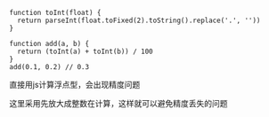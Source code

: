 ```
function toInt(float) {
  return parseInt(float.toFixed(2).toString().replace('.', ''))
}

function add(a, b) {
  return (toInt(a) + toInt(b)) / 100
}
add(0.1, 0.2) // 0.3
```


直接用js计算浮点型，会出现精度问题

这里采用先放大成整数在计算，这样就可以避免精度丢失的问题
